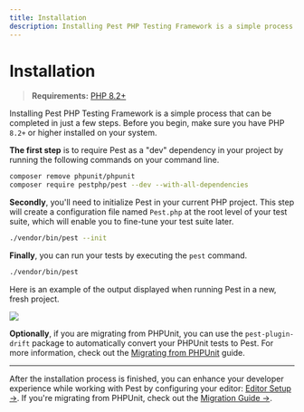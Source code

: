 ```yaml
---
title: Installation
description: Installing Pest PHP Testing Framework is a simple process that can be completed in just a few steps.
---
```


# Installation

> **Requirements:** [PHP 8.2+](https://php.net/releases/)

Installing Pest PHP Testing Framework is a simple process that can be completed in just a few steps. Before you begin, make sure you have PHP `8.2+` or higher installed on your system.

**The first step** is to require Pest as a "dev" dependency in your project by running the following commands on your command line.

```bash
composer remove phpunit/phpunit
composer require pestphp/pest --dev --with-all-dependencies
```

**Secondly**, you'll need to initialize Pest in your current PHP project. This step will create a configuration file named `Pest.php` at the root level of your test suite, which will enable you to fine-tune your test suite later.

```bash
./vendor/bin/pest --init
```

**Finally**, you can run your tests by executing the `pest` command.

```bash
./vendor/bin/pest
```

Here is an example of the output displayed when running Pest in a new, fresh project.

<div class="code-snippet">
    <img src="/assets/img/pestinstall.webp?1" style="--lines: 10" />
</div>

**Optionally**, if you are migrating from PHPUnit, you can use the `pest-plugin-drift` package to automatically convert your PHPUnit tests to Pest. For more information, check out the [Migrating from PHPUnit](/docs/migrating-from-phpunit-guide) guide.

---

After the installation process is finished, you can enhance your developer experience while working with Pest by configuring your editor: [Editor Setup →](/docs/editor-setup). If you're migrating from PHPUnit, check out the [Migration Guide →](/docs/migrating-from-phpunit-guide).
